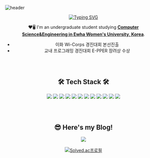 

![header](https://capsule-render.vercel.app/api?type=waving&color=gradient&height=120&animation=fadeIn&section=footer&text=😺😸😻&fontAlign=70)
</br>
<div align="center">


[![Typing SVG](https://readme-typing-svg.herokuapp.com/?color=f0f6fc&lines=Hi+👀+I'm+chock-cho🫶&font=Redressed&size=40)](https://git.io/typing-svg)
 
 ❤️🖥️ I'm an undergraduate student studying **<u>Computer Science&Engineering in Ewha Women's University, Korea</u>**. 
* 이화 Wi-Corps 경진대회 본선진출
* 교내 프로그래밍 경진대회 E-PPER 장려상 수상

<br></br>


## 🛠️ Tech Stack 🛠️
<img src="https://img.shields.io/badge/JAVA-007396?style=for-the-badge&logo=Java&logoColor=white">
<img src="https://img.shields.io/badge/C++-00599C?style=for-the-badge&logo=spring&logoColor=white">
<img src="https://img.shields.io/badge/Python-3776AB?style=for-the-badge&logo=Python&logoColor=white">
<img src="https://img.shields.io/badge/SQL-4479A1?style=for-the-badge&logo=spring&logoColor=white">
<img src="https://img.shields.io/badge/Spring-6DB33F?style=for-the-badge&logo=spring&logoColor=white">
<img src="https://img.shields.io/badge/SpringBoot-6DB33F?style=for-the-badge&logo=spring&logoColor=white">
<img src="https://img.shields.io/badge/SpringSecurity-6DB33F?style=for-the-badge&logo=spring&logoColor=white">
<img src="https://img.shields.io/badge/Redis-DC382D?style=for-the-badge&logo=Redis&logoColor=white"> 
<img src="https://img.shields.io/badge/docker-%230db7ed.svg?style=for-the-badge&logo=docker&logoColor=white"> 
<img src="https://img.shields.io/badge/Amazon%20EC2-FF9900?style=for-the-badge&logo=Amazon%20EC2&logoColor=white">
<img src="https://img.shields.io/badge/Amazon%20S3-569A31?style=for-the-badge&logo=Amazon%20S3&logoColor=white">
<img src="https://img.shields.io/badge/Google Colab-F9AB00?style=for-the-badge&logo=Google Colab&logoColor=white">

<br></br>


## 😎 Here's my Blog!

  <a href="https://velog.io/@christer10"><img src="https://img.shields.io/badge/Velog-3DDC84?style=flat-square&logo=Blogger&logoColor=white"/></a><br></br>
[![Solved.ac프로필](http://mazassumnida.wtf/api/generate_badge?boj=libe_bluxxbxry)](https://solved.ac/libe_bluxxbxry)
